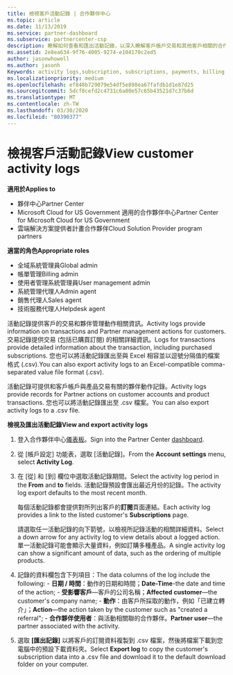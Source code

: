 ```yaml
---
title: 檢視客戶活動記錄 | 合作夥伴中心
ms.topic: article
ms.date: 11/13/2019
ms.service: partner-dashboard
ms.subservice: partnercenter-csp
description: 瞭解如何查看和匯出活動記錄，以深入瞭解客戶帳戶交易和其他客戶相關的合作夥伴管理活動。
ms.assetid: 2e8ea634-9f76-4005-9274-e104170c2ed5
author: jasonwhowell
ms.author: jasonh
Keywords: activity logs,subscription, subscriptions, payments, billing, transactions, 活動記錄, 訂用帳戶, 付款, 帳單, 交易
ms.localizationpriority: medium
ms.openlocfilehash: ef848b729079e54df5e898ea67fafdb1d1e87d25
ms.sourcegitcommit: 5dcf8cefd2c4731c6a80e57c65b43521d7c37b6d
ms.translationtype: MT
ms.contentlocale: zh-TW
ms.lasthandoff: 03/30/2020
ms.locfileid: "80390377"
---
```

# <a name="view-customer-activity-logs"></a><span data-ttu-id="8634f-104">檢視客戶活動記錄</span><span class="sxs-lookup"><span data-stu-id="8634f-104">View customer activity logs</span></span>

<span data-ttu-id="8634f-105">**適用於**</span><span class="sxs-lookup"><span data-stu-id="8634f-105">**Applies to**</span></span>

- <span data-ttu-id="8634f-106">夥伴中心</span><span class="sxs-lookup"><span data-stu-id="8634f-106">Partner Center</span></span>
- <span data-ttu-id="8634f-107">Microsoft Cloud for US Government 適用的合作夥伴中心</span><span class="sxs-lookup"><span data-stu-id="8634f-107">Partner Center for Microsoft Cloud for US Government</span></span>
- <span data-ttu-id="8634f-108">雲端解決方案提供者計畫合作夥伴</span><span class="sxs-lookup"><span data-stu-id="8634f-108">Cloud Solution Provider program partners</span></span>

<span data-ttu-id="8634f-109">**適當的角色**</span><span class="sxs-lookup"><span data-stu-id="8634f-109">**Appropriate roles**</span></span>

- <span data-ttu-id="8634f-110">全域系統管理員</span><span class="sxs-lookup"><span data-stu-id="8634f-110">Global admin</span></span>
- <span data-ttu-id="8634f-111">帳單管理</span><span class="sxs-lookup"><span data-stu-id="8634f-111">Billing admin</span></span>
- <span data-ttu-id="8634f-112">使用者管理系統管理員</span><span class="sxs-lookup"><span data-stu-id="8634f-112">User management admin</span></span>
- <span data-ttu-id="8634f-113">系統管理代理人</span><span class="sxs-lookup"><span data-stu-id="8634f-113">Admin agent</span></span>
- <span data-ttu-id="8634f-114">銷售代理人</span><span class="sxs-lookup"><span data-stu-id="8634f-114">Sales agent</span></span>
- <span data-ttu-id="8634f-115">技術服務代理人</span><span class="sxs-lookup"><span data-stu-id="8634f-115">Helpdesk agent</span></span>

<span data-ttu-id="8634f-116">活動記錄提供客戶的交易和夥伴管理動作相關資訊。</span><span class="sxs-lookup"><span data-stu-id="8634f-116">Activity logs provide information on transactions and Partner management actions for customers.</span></span> <span data-ttu-id="8634f-117">交易記錄提供交易 (包括已購買訂閱) 的相關詳細資訊。</span><span class="sxs-lookup"><span data-stu-id="8634f-117">Logs for transactions provide detailed information about the transaction, including purchased subscriptions.</span></span> <span data-ttu-id="8634f-118">您也可以將活動記錄匯出至與 Excel 相容並以逗號分隔值的檔案格式 (.csv).</span><span class="sxs-lookup"><span data-stu-id="8634f-118">You can also export activity logs to an Excel-compatible comma-separated value file format (.csv).</span></span>

<span data-ttu-id="8634f-119">活動記錄可提供和客戶帳戶與產品交易有關的夥伴動作記錄。</span><span class="sxs-lookup"><span data-stu-id="8634f-119">Activity logs provide records for Partner actions on customer accounts and product transactions.</span></span> <span data-ttu-id="8634f-120">您也可以將活動記錄匯出至 .csv 檔案。</span><span class="sxs-lookup"><span data-stu-id="8634f-120">You can also export activity logs to a .csv file.</span></span>

<span data-ttu-id="8634f-121">**檢視及匯出活動記錄**</span><span class="sxs-lookup"><span data-stu-id="8634f-121">**View and export activity logs**</span></span>

1. <span data-ttu-id="8634f-122">登入合作夥伴中心[儀表板](https://partner.microsoft.com/dashboard)。</span><span class="sxs-lookup"><span data-stu-id="8634f-122">Sign into the Partner Center [dashboard](https://partner.microsoft.com/dashboard).</span></span>

2. <span data-ttu-id="8634f-123">從 [帳戶設定] 功能表，選取 [活動記錄]。</span><span class="sxs-lookup"><span data-stu-id="8634f-123">From the **Account settings** menu, select **Activity Log**.</span></span>
2.  <span data-ttu-id="8634f-124">在 \[從\] 和 \[到\] 欄位中選取活動記錄期間。</span><span class="sxs-lookup"><span data-stu-id="8634f-124">Select the activity log period in the **From** and **to** fields.</span></span> <span data-ttu-id="8634f-125">活動記錄預設會匯出最近月份的記錄。</span><span class="sxs-lookup"><span data-stu-id="8634f-125">The activity log export defaults to the most recent month.</span></span>

    <span data-ttu-id="8634f-126">每個活動記錄都會提供對所列出客戶的**訂閱**頁面連結。</span><span class="sxs-lookup"><span data-stu-id="8634f-126">Each activity log provides a link to the listed customer's **Subscriptions** page.</span></span>

    <span data-ttu-id="8634f-127">請選取任一活動記錄的向下箭號，以檢視所記錄活動的相關詳細資料。</span><span class="sxs-lookup"><span data-stu-id="8634f-127">Select a down arrow for any activity log to view details about a logged action.</span></span> <span data-ttu-id="8634f-128">單一活動記錄可能會顯示大量資料，例如訂購多種產品。</span><span class="sxs-lookup"><span data-stu-id="8634f-128">A single activity log can show a significant amount of data, such as the ordering of multiple products.</span></span>

3.   <span data-ttu-id="8634f-129">記錄的資料欄包含下列項目：</span><span class="sxs-lookup"><span data-stu-id="8634f-129">The data columns of the log include the following:</span></span>
    -   <span data-ttu-id="8634f-130">**日期 / 時間**：動作的日期和時間；</span><span class="sxs-lookup"><span data-stu-id="8634f-130">**Date-Time**-the date and time of the action;</span></span>
    -   <span data-ttu-id="8634f-131">**受影響客戶**—客戶的公司名稱；</span><span class="sxs-lookup"><span data-stu-id="8634f-131">**Affected customer**—the customer's company name;</span></span>
    -   <span data-ttu-id="8634f-132">**動作**：由客戶所採取的動作，例如「已建立轉介」；</span><span class="sxs-lookup"><span data-stu-id="8634f-132">**Action**—the action taken by the customer such as "created a referral";</span></span>
    -   <span data-ttu-id="8634f-133">**合作夥伴使用者**：與活動相關聯的合作夥伴。</span><span class="sxs-lookup"><span data-stu-id="8634f-133">**Partner user**—the partner associated with the activity.</span></span>

4.  <span data-ttu-id="8634f-134">選取 **\[匯出記錄\]** 以將客戶的訂閱資料複製到 .csv 檔案，然後將檔案下載到您電腦中的預設下載資料夾。</span><span class="sxs-lookup"><span data-stu-id="8634f-134">Select **Export log** to copy the customer's subscription data into a .csv file and download it to the default download folder on your computer.</span></span>
    
 

 



